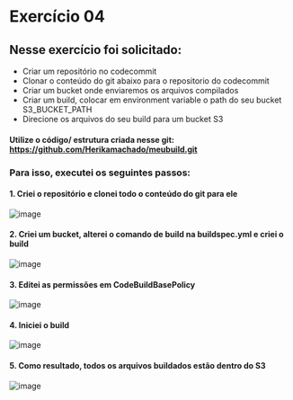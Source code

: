# Exercício 04
## Nesse exercício foi solicitado:
- Criar um repositório no codecommit
- Clonar o conteúdo do git abaixo para o repositorio do codecommit
- Criar um bucket onde enviaremos os arquivos compilados
- Criar um build, colocar em environment variable o path do seu bucket S3_BUCKET_PATH
- Direcione os arquivos do seu build para um bucket S3
#### Utilize o código/ estrutura criada nesse git: https://github.com/Herikamachado/meubuild.git

### Para isso, executei os seguintes passos:
#### 1. Criei o repositório e clonei todo o conteúdo do git para ele
![image](https://github.com/BiancaMalta/Amazon-Web-Services/assets/92928037/7abe156f-379e-464c-928c-d69d49295d02)
#### 2. Criei um bucket, alterei o comando de build na buildspec.yml e criei o build
 ![image](https://github.com/BiancaMalta/Amazon-Web-Services/assets/92928037/bdef8cb3-5810-4510-9e6a-9768f1771695)

#### 3. Editei as permissões em CodeBuildBasePolicy
![image](https://github.com/BiancaMalta/Amazon-Web-Services/assets/92928037/55d5966d-7ab7-4997-a399-9ce731f8e986)

#### 4. Iniciei o build

![image](https://github.com/BiancaMalta/Amazon-Web-Services/assets/92928037/f441a98b-c9f6-4bc4-970f-579d54c3ce97)

#### 5. Como resultado, todos os arquivos buildados estão dentro do S3
![image](https://github.com/BiancaMalta/Amazon-Web-Services/assets/92928037/3700f84c-166b-4c90-94b1-f2d525d38da5)


